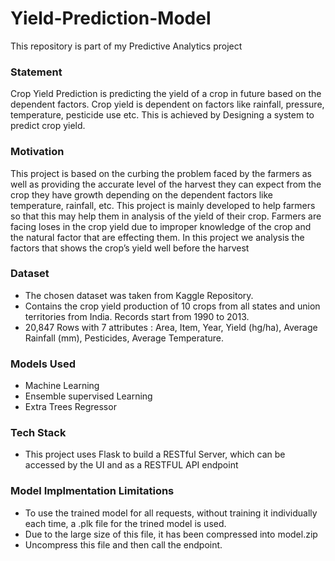 # Yield-Prediction-Model
This repository is part of my Predictive Analytics project

### Statement
Crop Yield Prediction is predicting the yield of a crop in future based on the dependent factors. Crop yield is dependent on factors like rainfall, pressure, temperature, pesticide use etc. This is achieved by Designing a system to predict crop yield.

### Motivation
This project is based on the curbing the problem faced by the farmers as well as providing the accurate level of the harvest they
can expect from the crop they have growth depending on the dependent factors like temperature, rainfall, etc. This project is
mainly developed to help farmers so that this may help them in analysis of the yield of their crop. Farmers are facing loses in the
crop yield due to  improper knowledge of the crop and the natural factor that are effecting them. In this project we analysis the
factors that shows the crop’s yield well before the harvest

### Dataset
- The chosen dataset was taken from Kaggle Repository.
- Contains the crop yield production of 10 crops from all states and union territories from India. Records start from 1990 to 2013.
- 20,847 Rows with 7 attributes : Area, Item, Year, Yield (hg/ha), Average Rainfall (mm), Pesticides, Average Temperature. 

### Models Used
- Machine Learning
- Ensemble supervised Learning
- Extra Trees Regressor

### Tech Stack
- This project uses Flask to build a RESTful Server, which can be accessed by the UI and as a RESTFUL API endpoint

### Model Implmentation Limitations
- To use the trained model for all requests, without training it individually each time, a .plk file for the trined model is used.
- Due to the large size of this file, it has been compressed into model.zip
- Uncompress this file and then call the endpoint.
